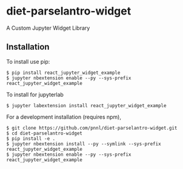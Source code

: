 diet-parselantro-widget
===============================

A Custom Jupyter Widget Library

Installation
------------

To install use pip:

    $ pip install react_jupyter_widget_example
    $ jupyter nbextension enable --py --sys-prefix react_jupyter_widget_example

To install for jupyterlab

    $ jupyter labextension install react_jupyter_widget_example

For a development installation (requires npm),

    $ git clone https://github.com/pnnl/diet-parselantro-widget.git
    $ cd diet-parselantro-widget
    $ pip install -e .
    $ jupyter nbextension install --py --symlink --sys-prefix react_jupyter_widget_example
    $ jupyter nbextension enable --py --sys-prefix react_jupyter_widget_example

